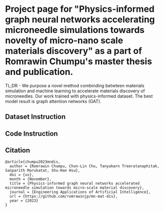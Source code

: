 # Project page for "Physics-informed graph neural networks accelerating microneedle simulations towards novelty of micro-nano scale materials discovery" as a part of Romrawin Chumpu's master thesis and publication.

TL;DR - We purpose a novel method combinding betwteen materials simulation and machine learning to accelerate materials discovery of microneedles. Our work trained with physics-informed dataset. The best model result is graph attention networks (GAT). 

## Dataset Instruction

## Code Instruction

## Citation
```
@article{chumpu2023mndis,
  author = {Romrawin Chumpu, Chun-Lin Chu, Tanyakarn Treeratanaphitak, Sanparith Marukatat, Shu-Han Hsu},
  doi = {xx},
  month = {November},
  title = {Physics-informed graph neural networks accelerated microneedle simulation towards micro-scale material discovery},
  journal = {Engineering Applications of Artificial Intelligence},
  url = {https://github.com/romrawinjp/mn-mat-dis},
  year = {2023}
}
```


